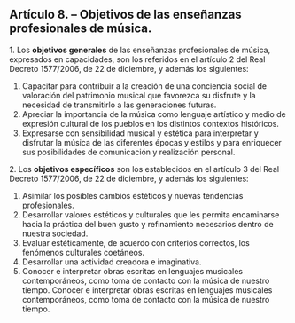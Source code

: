 ## **Artículo 8\. – Objetivos de las enseñanzas profesionales de música.**

1\. Los **objetivos generales** de las enseñanzas profesionales de música, expresados en capacidades, son los referidos en el artículo 2 del Real Decreto 1577/2006, de 22 de diciembre, y además los siguientes:

1) Capacitar para contribuir a la creación de una conciencia social de valoración del patrimonio musical que favorezca su disfrute y la necesidad de transmitirlo a las generaciones futuras.  
2) Apreciar la importancia de la música como lenguaje artístico y medio de expresión cultural de los pueblos en los distintos contextos históricos.  
3) Expresarse con sensibilidad musical y estética para interpretar y disfrutar la música de las diferentes épocas y estilos y para enriquecer sus posibilidades de comunicación y realización personal.

2\. Los **objetivos específicos** son los establecidos en el artículo 3 del Real Decreto 1577/2006, de 22 de diciembre, y además los siguientes:

1) Asimilar los posibles cambios estéticos y nuevas tendencias profesionales.  
2) Desarrollar valores estéticos y culturales que les permita encaminarse hacia la práctica del buen gusto y refinamiento necesarios dentro de nuestra sociedad.  
3) Evaluar estéticamente, de acuerdo con criterios correctos, los fenómenos culturales coetáneos.  
4) Desarrollar una actividad creadora e imaginativa.  
5) Conocer e interpretar obras escritas en lenguajes musicales contemporáneos, como toma de contacto con la música de nuestro tiempo. Conocer e interpretar obras escritas en lenguajes musicales contemporáneos, como toma de contacto con la música de nuestro tiempo.